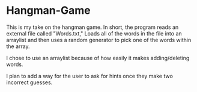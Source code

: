 # Hangman-Game

This is my take on the hangman game. In short, the program reads an external file called "Words.txt," Loads all of the words in the file into an arraylist and then uses a random generator to pick one of the words within the array. 

I chose to use an arraylist because of how easily it makes adding/deleting words.

I plan to add a way for the user to ask for hints once they make two incorrect guesses.
